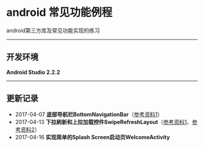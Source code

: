 # android 常见功能例程
android第三方库及常见功能实现的练习

---

## **开发环境**
**Android Studio 2.2.2**

---

## **更新记录**
- 2017-04-07 **底部导航栏BottomNavigationBar**（[参考资料1](http://www.jianshu.com/p/134d7847a01e)）
- 2017-04-13 **下拉刷新和上拉加载控件SwipeRefreshLayout**（[参考资料1](http://www.jianshu.com/p/d23b42b6360b)、[参考资料2](http://www.cnblogs.com/ywq-come/p/5754021.html)）
- 2017-04-16 **实现简单的Splash Screen启动页WelcomeActivity**
